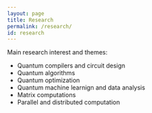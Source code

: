 ```yaml
---
layout: page
title: Research
permalink: /research/
id: research
---
```

Main research interest and themes:
* Quantum compilers and circuit design
* Quantum algorithms
* Quantum optimization
* Quantum machine learnign and data analysis
* Matrix computations
* Parallel and distributed computation